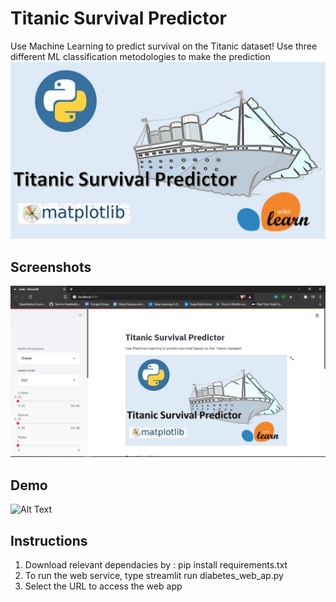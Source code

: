 # Titanic Survival Predictor
Use Machine Learning to predict survival on the Titanic dataset!
Use three different ML classification metodologies to make the prediction
![Alt Text](titanic_bg.jpg)
## Screenshots
![Alt Text](demo_ss.jpg)

## Demo
![Alt Text](demo.gif)

## Instructions
1. Download relevant dependacies by : pip install requirements.txt
2. To run the web service, type streamlit run  diabetes_web_ap.py
3. Select the URL to access the web app
